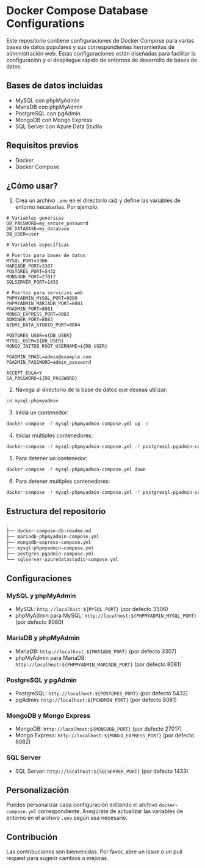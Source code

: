 # Docker Compose Database Configurations

Este repositorio contiene configuraciones de Docker Compose para varias bases de datos populares y sus correspondientes herramientas de administración web. Estas configuraciones están diseñadas para facilitar la configuración y el despliegue rápido de entornos de desarrollo de bases de datos.

## Bases de datos incluidas

- MySQL con phpMyAdmin
- MariaDB con phpMyAdmin
- PostgreSQL con pgAdmin
- MongoDB con Mongo Express
- SQL Server con Azure Data Studio

## Requisitos previos

- Docker
- Docker Compose

## ¿Cómo usar?

1. Crea un archivo `.env` en el directorio raíz y define las variables de entorno necesarias. Por ejemplo:

```dotenv
# Variables genéricas
DB_PASSWORD=my_secure_password
DB_DATABASE=my_database
DB_USER=user

# Variables específicas

# Puertos para bases de datos
MYSQL_PORT=3306
MARIADB_PORT=3307
POSTGRES_PORT=5432
MONGODB_PORT=27017
SQLSERVER_PORT=1433

# Puertos para servicios web
PHPMYADMIN_MYSQL_PORT=8080
PHPMYADMIN_MARIADB_PORT=8081
PGADMIN_PORT=8081
MONGO_EXPRESS_PORT=8082
ADMINER_PORT=8083
AZURE_DATA_STUDIO_PORT=8084

POSTGRES_USER=${DB_USER}
MYSQL_USER=${DB_USER}
MONGO_INITDB_ROOT_USERNAME=${DB_USER}

PGADMIN_EMAIL=admin@example.com
PGADMIN_PASSWORD=admin_password

ACCEPT_EULA=Y
SA_PASSWORD=${DB_PASSWORD}
```

2. Navega al directorio de la base de datos que deseas utilizar:

```bash
cd mysql-phpmyadmin
```

3. Inicia un contenedor:

```bash
docker-compose -f mysql-phpmyadmin-compose.yml up -d
```

4. Iniciar multiples contenedores:

```bash
docker-compose -f mysql-phpmyadmin-compose.yml -f postgresql-pgadmin-compose.yml up -d
```

5. Para detener un contenedor:

```bash
docker-compose -f mysql-phpmyadmin-compose.yml down
```

6. Para detener multiples contenedores:

```bash
docker-compose -f mysql-phpmyadmin-compose.yml -f postgresql-pgadmin-compose.yml down
```

## Estructura del repositorio

```bash
.
├── docker-compose-db-readme.md
├── mariadb-phpmyadmin-compose.yml
├── mongodb-express-compose.yml
├── mysql-phpmyadmin-compose.yml
├── postgres-pgadmin-compose.yml
└── sqlserver-azuredatastudio-compose.yml
```

## Configuraciones

### MySQL y phpMyAdmin

- MySQL: `http://localhost:${MYSQL_PORT}` (por defecto 3306)
- phpMyAdmin para MySQL: `http://localhost:${PHPMYADMIN_MYSQL_PORT}` (por defecto 8080)

### MariaDB y phpMyAdmin

- MariaDB: `http://localhost:${MARIADB_PORT}` (por defecto 3307)
- phpMyAdmin para MariaDB: `http://localhost:${PHPMYADMIN_MARIADB_PORT}` (por defecto 8081)

### PostgreSQL y pgAdmin

- PostgreSQL: `http://localhost:${POSTGRES_PORT}` (por defecto 5432)
- pgAdmin: `http://localhost:${PGADMIN_PORT}` (por defecto 8081)

### MongoDB y Mongo Express

- MongoDB: `http://localhost:${MONGODB_PORT}` (por defecto 27017)
- Mongo Express: `http://localhost:${MONGO_EXPRESS_PORT}` (por defecto 8082)

### SQL Server

- SQL Server: `http://localhost:${SQLSERVER_PORT}` (por defecto 1433)

## Personalización

Puedes personalizar cada configuración editando el archivo `docker-compose.yml` correspondiente. Asegúrate de actualizar las variables de entorno en el archivo `.env` según sea necesario.

## Contribución

Las contribuciones son bienvenidas. Por favor, abre un issue o un pull request para sugerir cambios o mejoras.
